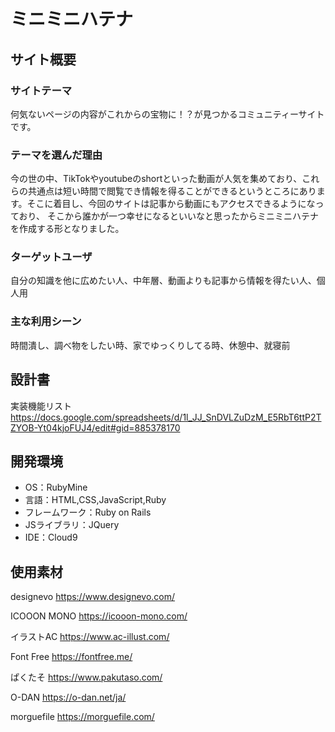 # ミニミニハテナ

## サイト概要
### サイトテーマ
何気ないページの内容がこれからの宝物に！？が見つかるコミュニティーサイトです。

### テーマを選んだ理由
今の世の中、TikTokやyoutubeのshortといった動画が人気を集めており、これらの共通点は短い時間で閲覧でき情報を得ることができるというところにあります。そこに着目し、今回のサイトは記事から動画にもアクセスできるようになっており、
そこから誰かが一つ幸せになるといいなと思ったからミニミニハテナを作成する形となりました。

### ターゲットユーザ
自分の知識を他に広めたい人、中年層、動画よりも記事から情報を得たい人、個人用

### 主な利用シーン
時間潰し、調べ物をしたい時、家でゆっくりしてる時、休憩中、就寝前

## 設計書
実装機能リスト https://docs.google.com/spreadsheets/d/1l_JJ_SnDVLZuDzM_E5RbT6ttP2TZYOB-Yt04kjoFUJ4/edit#gid=885378170

## 開発環境
- OS：RubyMine
- 言語：HTML,CSS,JavaScript,Ruby
- フレームワーク：Ruby on Rails
- JSライブラリ：JQuery
- IDE：Cloud9

## 使用素材
designevo https://www.designevo.com/

ICOOON MONO https://icooon-mono.com/

イラストAC https://www.ac-illust.com/

Font Free https://fontfree.me/

ぱくたそ https://www.pakutaso.com/

O-DAN https://o-dan.net/ja/

morguefile https://morguefile.com/
